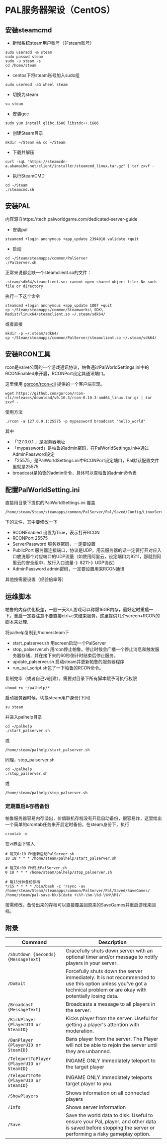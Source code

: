 # PAL服务器架设（CentOS）


## 安装steamcmd

- 新增系统steam用户账号（非steam账号）
```
sudo useradd -m steam
sudo passwd steam
sudo -u steam -s
cd /home/steam
```
- centos下将steam账号加入sudo组
```
sudo usermod -aG wheel steam
```

- 切换为steam
```
su steam
```
- 安装gcc
```
sudo yum install glibc.i686 libstdc++.i686
```

- 创建Steam目录
```
mkdir ~/Steam && cd ~/Steam
```
- 下载并解压
```
curl -sqL "https://steamcdn-a.akamaihd.net/client/installer/steamcmd_linux.tar.gz" | tar zxvf -
```

- 执行SteamCMD
```
cd ~/Steam
./steamcmd.sh
```

## 安装PAL
内容源自https://tech.palworldgame.com/dedicated-server-guide

- 安装pal
```
steamcmd +login anonymous +app_update 2394010 validate +quit
```
- 启动
```
cd ~/Steam/steamapps/common/PalServer
./PalServer.sh
```

正常来说都会缺一个steamclient.so的文件：
```
.steam/sdk64/steamclient.so: cannot open shared object file: No such file or directory
```
执行一下这个命令

```mkdir -p ~/.steam/sdk64/
steamcmd +login anonymous +app_update 1007 +quit
cp ~/Steam/steamapps/common/Steamworks\ SDK\ Redist/linux64/steamclient.so ~/.steam/sdk64/
```

或者直接
```
mkdir -p ~/.steam/sdk64/
cp ~/Steam/steamapps/common/PalServer/steamclient.so ~/.steam/sdk64/
```

## 安装RCON工具
rcon是valve公司的一个游戏通讯协议，帕鲁通过PalWorldSettings.ini中的RCONEnabled来开启，RCONPort设定其通讯端口。

这里使用 [gorcon/rcon-cli](https://github.com/gorcon/rcon-cli)  提供的一个客户端实现。

```
wget https://github.com/gorcon/rcon-cli/releases/download/v0.10.3/rcon-0.10.3-amd64_linux.tar.gz | tar zxvf -
```

使用方法
```
./rcon -a 127.0.0.1:25575 -p mypassword broadcast "hello_world"
```
其中
- 「127.0.0.1 」是服务器地址
- 「mypassword」是帕鲁的admin密码，在PalWorldSettings.ini中通过AdminPassword设定
- 「25575」是PalWorldSettings.ini中RCONPort设定端口，Pal默认配置文件里就是25575
- broadcast是帕鲁的admin命令，具体可以查帕鲁的admin命令表

## 配置PalWorldSetting.ini
直接用目录下提供的PalWorldSettings.ini 覆盖 
```
/home/steam/Steam/steamapps/common/PalServer/Pal/Saved/Config/LinuxServer
```
下的文件，其中要修改一下
- RCONEnabled 设置为True，表示打开RCON
- RCONPort 25575
- ServerPassword 服务器密码，一定要设置
- PublicPort 服务器连接端口，协议是UDP，用云服务器的话一定要打开对应入口放洗那个对应端口的UDP流量（如使用阿里云，设定端口为8211，那就到阿里云的安全组中，放行入口流量-》8211-》UDP协议）
- AdminPassword admin密码，一定要设置用来RCON通讯

其他按需要设置（经验倍率等）

## 运维脚本
帕鲁的内存优化极差，一般一天3人游戏可以称爆16GB内存，最好定时重启一下。重启一定要注意不要直接ctrl+c来结束服务，这里提供几个screen+RCON的脚本来处理.

将palhelp复制到/home/steam下
- start_palserver.sh 用screen启动一个PalServer
- stop_palserver.sh 用rcon停止帕鲁。停止时候会广播一个停止消息和触发服务器存储，并在接下来的60秒倒计时结束后停止服务。
- update_palserver.sh 启动steam并更新帕鲁的服务器程序
- run_pal_script.sh包了一下帕鲁的RCON命令。

复制完毕（或者自己vi创建），需要对目录下所有脚本赋予可执行权限
```
chmod +x ~/palhelp/*
```

启动服务器时候，切换steam用户身份(下同)
```
su steam
```
并进入palhelp目录

```
cd ~/palhelp
./start_palserver.sh
```
或
```
/home/steam/palhelp/start_palserver.sh
```
同理，stop_palserver.sh

```
cd ~/palhelp
./stop_palserver.sh
```
或

```
/home/steam/palhelp/stop_palserver.sh
```

### 定期重启&存档备份
帕鲁服务器容易内存溢出，价值联机存档没有开启自动备份，很容易炸，这里给出一个简单的crontab任务来开启定时备份。在steam身份下，执行
```
crontab -e
```
在vi界面下输入
```
# 每天6:10 PM重新启动PalServer.sh
10 18 * * * /home/steam/palhelp/start_palserver.sh

# 每天6:00 PM终止PalServer.sh
0 18 * * * /home/steam/palhelp/stop_palserver.sh

# 每15分钟备份存档
*/15 * * * * /bin/bash -c 'rsync -av /home/steam/Steam/steamapps/common/PalServer/Pal/Saved/SaveGames/ /home/steam/pal-save-bk/$(date +\%Y-\%m-\%d-\%H\%M)/'
```

按需修改。备份出来的存档可以直接覆盖回原来的SaveGames并重启游戏来回档。


## 附录

| Command                | Description                                                                                                      |
|------------------------|------------------------------------------------------------------------------------------------------------------|
| `/Shutdown {Seconds} {MessageText}` | Gracefully shuts down server with an optional timer and/or message to notify players in your server.            |
| `/DoExit`              | Forcefully shuts down the server immediately. It is not recommended to use this option unless you've got a technical problem or are okay with potentially losing data. |
| `/Broadcast {MessageText}` | Broadcasts a message to all players in the server.                                                              |
| `/KickPlayer {PlayerUID or SteamID}` | Kicks player from the server. Useful for getting a player's attention with moderation.                          |
| `/BanPlayer {PlayerUID or SteamID}` | Bans player from the server. The Player will not be able to rejoin the server until they are unbanned.          |
| `/TeleportToPlayer {PlayerUID or SteamID}` | INGAME ONLY Immediately teleport to the target player                                                           |
| `/TeleportToMe {PlayerUID or SteamID}` | INGAME ONLY Immediately teleports target player to you.                                                         |
| `/ShowPlayers`         | Shows information on all connected players                                                                      |
| `/Info`                | Shows server information                                                                                        |
| `/Save`                | Save the world data to disk. Useful to ensure your Pal, player, and other data is saved before stopping the server or performing a risky gameplay option.             |
